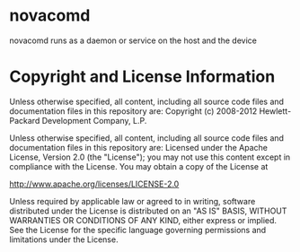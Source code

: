 novacomd
========

novacomd runs as a daemon or service on the host and the device

# Copyright and License Information

Unless otherwise specified, all content, including all source code files 
and documentation files in this repository are:
 Copyright (c) 2008-2012 Hewlett-Packard Development Company, L.P.

Unless otherwise specified, all content, including all source code files
and documentation files in this repository are:
Licensed under the Apache License, Version 2.0 (the "License");
you may not use this content except in compliance with the License.
You may obtain a copy of the License at

http://www.apache.org/licenses/LICENSE-2.0

Unless required by applicable law or agreed to in writing, software
distributed under the License is distributed on an "AS IS" BASIS,
WITHOUT WARRANTIES OR CONDITIONS OF ANY KIND, either express or implied.
See the License for the specific language governing permissions and
limitations under the License.


